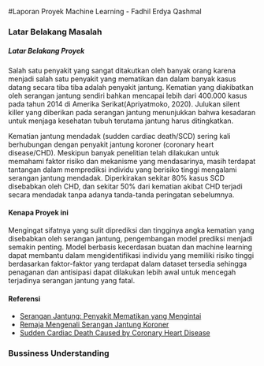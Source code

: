 #Laporan Proyek Machine Learning - Fadhil Erdya Qashmal
 

### Latar Belakang Masalah

##### Latar Belakang Proyek
Salah satu penyakit yang sangat ditakutkan oleh banyak orang karena menjadi salah satu penyakit yang mematikan dan dalam banyak kasus datang secara tiba tiba adalah penyakit jantung. Kematian yang diakibatkan oleh serangan jantung sendiri bahkan mencapai lebih dari 400.000 kasus pada tahun 2014 di Amerika Serikat(Apriyatmoko, 2020). Julukan silent killer yang diberikan pada serangan jantung menunjukkan bahwa kesadaran untuk menjaga kesehatan tubuh terutama jantung harus ditingkatkan.

Kematian jantung mendadak (sudden cardiac death/SCD) sering kali berhubungan dengan penyakit jantung koroner (coronary heart disease/CHD). Meskipun banyak penelitian telah dilakukan untuk memahami faktor risiko dan mekanisme yang mendasarinya, masih terdapat tantangan dalam memprediksi individu yang berisiko tinggi mengalami serangan jantung mendadak. Diperkirakan sekitar 80% kasus SCD disebabkan oleh CHD, dan sekitar 50% dari kematian akibat CHD terjadi secara mendadak tanpa adanya tanda-tanda peringatan sebelumnya.

#### Kenapa Proyek ini 
Mengingat sifatnya yang sulit diprediksi dan tingginya angka kematian yang disebabkan oleh serangan jantung, pengembangan model prediksi menjadi semakin penting. Model berbasis kecerdasan buatan dan machine learning dapat membantu dalam mengidentifikasi individu yang memiliki risiko tinggi berdasarkan faktor-faktor yang terdapat dalam dataset tersedia sehingga penaganan dan antisipasi dapat dilakukan lebih awal untuk mencegah terjadinya serangan jantung yang fatal.

#### Referensi 
- [Serangan Jantung: Penyakit Mematikan yang Mengintai](https://www.idionline.org/article/serangan-jantung-penyakit-mematikan-yang-mengintai)
- [Remaja Mengenali Serangan Jantung Koroner](https://jurnal.unw.ac.id/index.php/IJCE/article/view/758)
- [Sudden Cardiac Death Caused by Coronary Heart Disease](https://www.ahajournals.org/doi/full/10.1161/CIRCULATIONAHA.111.023846)

### Bussiness Understanding
